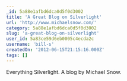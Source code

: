 ```yaml
---
_id: 5a88e1afbd6dca0d5f0d3002
title: 'A Great Blog on Silverlight'
url: 'http://www.michaelsnow.com/'
category: 5a88e1afbd6dca0d5f0d3002
slug: 'a-great-blog-on-silverlight'
user_id: 5a83ce59d6eb0005c4ecda2c
username: 'bill-s'
createdOn: '2012-06-15T21:15:16.000Z'
tags: []
---
```


Everything Silverlight. A blog by Michael Snow.
